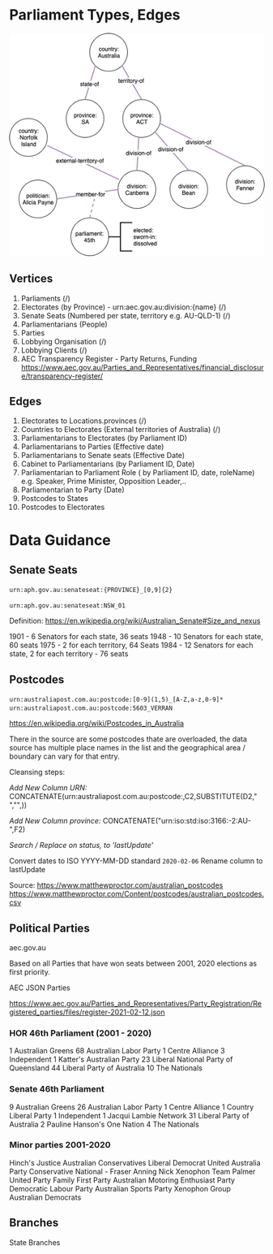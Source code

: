 # Parliament Types, Edges

	
![parliament-datatypes](../../../../docs/graph-parliaments.png)

## Vertices

1. Parliaments (/)
2. Electorates (by Province) - urn:aec.gov.au:division:{name} (/)
3. Senate Seats (Numbered per state, territory e.g. AU-QLD-1) (/)
4. Parliamentarians (People)
5. Parties
6. Lobbying Organisation (/)
7. Lobbying Clients (/)
8. AEC Transparency Register - Party Returns, Funding https://www.aec.gov.au/Parties_and_Representatives/financial_disclosure/transparency-register/



## Edges

1. Electorates to Locations.provinces (/)
2. Countries to Electorates (External territories of Australia)  (/)
3. Parliamentarians to Electorates (by Parliament ID)
4. Parliamentarians to Parties (Effective date)
5. Parliamentarians to Senate seats (Effective Date)
6. Cabinet to Parliamentarians (by Parliament ID, Date)
7. Parliamentarian to Parliament Role ( by Parliament ID, date, roleName) e.g. Speaker, Prime Minister, Opposition Leader,..
8. Parliamentarian to Party (Date)
9. Postcodes to States
10. Postcodes to Electorates


# Data Guidance

## Senate Seats

`urn:aph.gov.au:senateseat:{PROVINCE}_[0,9]{2}`

`urn:aph.gov.au:senateseat:NSW_01`

Definition:
https://en.wikipedia.org/wiki/Australian_Senate#Size_and_nexus

1901 - 6 Senators for each state, 36 seats
1948 - 10 Senators for each state, 60 seats
1975 - 2 for each territory, 64 Seats
1984 - 12 Senators for each state, 2 for each territory - 76 seats

## Postcodes

`urn:australiapost.com.au:postcode:[0-9](1,5)_[A-Z,a-z,0-9]*`
`urn:australiapost.com.au:postcode:5603_VERRAN`

https://en.wikipedia.org/wiki/Postcodes_in_Australia

There in the source are some postcodes thate are overloaded, the data source has multiple place names in the
list and the geographical area / boundary can vary for that entry.

Cleansing steps:

*Add New Column URN:*
CONCATENATE(urn:australiapost.com.au:postcode:,C2,SUBSTITUTE(D2," ","",))

*Add New Column province:*
CONCATENATE("urn:iso:std:iso:3166:-2:AU-",F2)

*Search / Replace on status, to 'lastUpdate'*

Convert dates to ISO YYYY-MM-DD standard `2020-02-06`
Rename column to lastUpdate


Source:
https://www.matthewproctor.com/australian_postcodes
https://www.matthewproctor.com/Content/postcodes/australian_postcodes.csv

## Political Parties

aec.gov.au

Based on all Parties that have won seats between 2001, 2020 elections as first priority.

AEC JSON Parties

https://www.aec.gov.au/Parties_and_Representatives/Party_Registration/Registered_parties/files/register-2021-02-12.json


### HOR 46th Parliament (2001 - 2020)

1 Australian Greens
68 Australian Labor Party
1 Centre Alliance
3 Independent
1 Katter's Australian Party
23 Liberal National Party of Queensland
44 Liberal Party of Australia
10 The Nationals

### Senate 46th Parliament

9 Australian Greens
26 Australian Labor Party
1 Centre Alliance
1 Country Liberal Party
1 Independent
1 Jacqui Lambie Network
31 Liberal Party of Australia
2 Pauline Hanson's One Nation
4 The Nationals

### Minor parties 2001-2020

Hinch's Justice
Australian Conservatives
Liberal Democrat
United Australia Party
Conservative National - Fraser Anning
Nick Xenophon Team
Palmer United Party
Family First Party
Australian Motoring Enthusiast Party
Democratic Labour Party
Australian Sports Party
Xenophon Group
Australian Democrats


## Branches
State Branches
